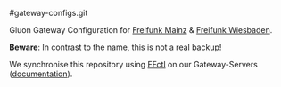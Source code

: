 #gateway-configs.git

Gluon Gateway Configuration for [Freifunk Mainz]("http://mainz.freifunk.net/") & [Freifunk Wiesbaden]("http://wiesbaden.freifunk.net/").

**Beware**: In contrast to the name, this is not a real backup!

We synchronise this repository using [FFctl]("http://github.com/freifunk-mwu/ffctl") on our Gateway-Servers ([documentation](https://ffctl.readthedocs.org/)).
